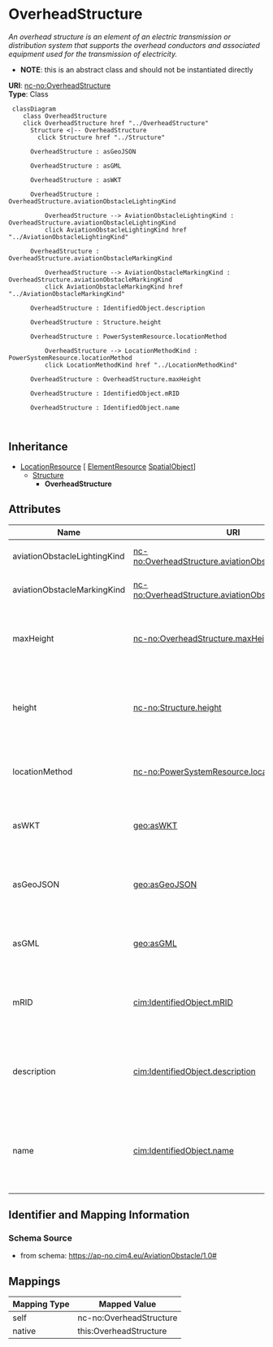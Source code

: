 # OverheadStructure


_An overhead structure is an element of an electric transmission or distribution system that supports the overhead conductors and associated equipment used for the transmission of electricity._




* __NOTE__: this is an abstract class and should not be instantiated directly


**URI**: [nc-no:OverheadStructure](https://ap-no.cim4.eu/AviationObstacle/1.0#OverheadStructure)<br />
**Type**: Class




```mermaid
 classDiagram
    class OverheadStructure
    click OverheadStructure href "../OverheadStructure"
      Structure <|-- OverheadStructure
        click Structure href "../Structure"
      
      OverheadStructure : asGeoJSON
        
      OverheadStructure : asGML
        
      OverheadStructure : asWKT
        
      OverheadStructure : OverheadStructure.aviationObstacleLightingKind
        
          OverheadStructure --> AviationObstacleLightingKind : OverheadStructure.aviationObstacleLightingKind
          click AviationObstacleLightingKind href "../AviationObstacleLightingKind"
        
      OverheadStructure : OverheadStructure.aviationObstacleMarkingKind
        
          OverheadStructure --> AviationObstacleMarkingKind : OverheadStructure.aviationObstacleMarkingKind
          click AviationObstacleMarkingKind href "../AviationObstacleMarkingKind"
        
      OverheadStructure : IdentifiedObject.description
        
      OverheadStructure : Structure.height
        
      OverheadStructure : PowerSystemResource.locationMethod
        
          OverheadStructure --> LocationMethodKind : PowerSystemResource.locationMethod
          click LocationMethodKind href "../LocationMethodKind"
        
      OverheadStructure : OverheadStructure.maxHeight
        
      OverheadStructure : IdentifiedObject.mRID
        
      OverheadStructure : IdentifiedObject.name
        
      
```





## Inheritance
* [LocationResource](LocationResource.md) [ [ElementResource](ElementResource.md) [SpatialObject](SpatialObject.md)]
    * [Structure](Structure.md)
        * **OverheadStructure**



## Attributes


| Name | URI | Cardinality and Range | Description | Inheritance |
| ---  | --- | --- | --- | --- |
| aviationObstacleLightingKind | [nc-no:OverheadStructure.aviationObstacleLightingKind](https://ap-no.cim4.eu/AviationObstacle/1.0#OverheadStructure.aviationObstacleLightingKind) | 0..1 <br />  [AviationObstacleLightingKind](AviationObstacleLightingKind.md)  | Kind of lighting on the structure | direct |
| aviationObstacleMarkingKind | [nc-no:OverheadStructure.aviationObstacleMarkingKind](https://ap-no.cim4.eu/AviationObstacle/1.0#OverheadStructure.aviationObstacleMarkingKind) | 0..1 <br />  [AviationObstacleMarkingKind](AviationObstacleMarkingKind.md)  | Kind of marking on the structure | direct |
| maxHeight | [nc-no:OverheadStructure.maxHeight](https://ap-no.cim4.eu/AviationObstacle/1.0#OverheadStructure.maxHeight) | 0..1 <br />  [Length](Length.md)  | The length of the longest distance from the ground to the highest point on th... | direct |
| height | [nc-no:Structure.height](https://ap-no.cim4.eu/AviationObstacle/1.0#Structure.height) | 0..1 <br />  [Length](Length.md)  | Visible height of structure above ground level for overhead construction (e | [Structure](Structure.md) |
| locationMethod | [nc-no:PowerSystemResource.locationMethod](https://ap-no.cim4.eu/AviationObstacle/1.0#PowerSystemResource.locationMethod) | 0..1 <br />  [LocationMethodKind](LocationMethodKind.md)  | Method used to derive geographical location for this entity | [LocationResource](LocationResource.md) |
| asWKT | [geo:asWKT](http://www.opengis.net/ont/geosparql#asWKT) | 0..1 <br />  string  | Geometric representation of the spatial object in WKT format | [SpatialObject](SpatialObject.md) |
| asGeoJSON | [geo:asGeoJSON](http://www.opengis.net/ont/geosparql#asGeoJSON) | 0..1 <br />  string  | Geometric representation of the spatial object in GeoJSON format | [SpatialObject](SpatialObject.md) |
| asGML | [geo:asGML](http://www.opengis.net/ont/geosparql#asGML) | 0..1 <br />  string  | Geometric representation of the spatial object in GML format | [SpatialObject](SpatialObject.md) |
| mRID | [cim:IdentifiedObject.mRID](http://iec.ch/TC57/CIM100#IdentifiedObject.mRID) | 0..1 <br />  string  | Master resource identifier issued by a model authority | [IdentifiedObject](IdentifiedObject.md) |
| description | [cim:IdentifiedObject.description](http://iec.ch/TC57/CIM100#IdentifiedObject.description) | 0..1 <br />  string  | The description is a free human readable text describing or naming the object | [IdentifiedObject](IdentifiedObject.md) |
| name | [cim:IdentifiedObject.name](http://iec.ch/TC57/CIM100#IdentifiedObject.name) | 0..1 <br />  string  | The name is any free human readable and possibly non unique text naming the o... | [IdentifiedObject](IdentifiedObject.md) |









## Identifier and Mapping Information







### Schema Source


* from schema: https://ap-no.cim4.eu/AviationObstacle/1.0#





## Mappings

| Mapping Type | Mapped Value |
| ---  | ---  |
| self | nc-no:OverheadStructure |
| native | this:OverheadStructure |




